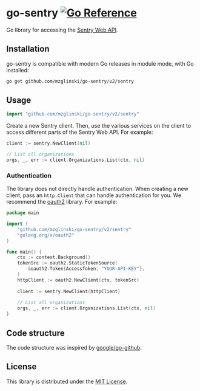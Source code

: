 # go-sentry [![Go Reference](https://pkg.go.dev/badge/github.com/mzglinski/go-sentry/v2/sentry.svg)](https://pkg.go.dev/github.com/mzglinski/go-sentry/v2/sentry)

Go library for accessing the [Sentry Web API](https://docs.sentry.io/api/).

## Installation
go-sentry is compatible with modern Go releases in module mode, with Go installed:

```sh
go get github.com/mzglinski/go-sentry/v2/sentry
```

## Usage

```go
import "github.com/mzglinski/go-sentry/v2/sentry"
```

Create a new Sentry client. Then, use the various services on the client to access different parts of the
Sentry Web API. For example:

```go
client := sentry.NewClient(nil)

// List all organizations
orgs, _, err := client.Organizations.List(ctx, nil)
```

### Authentication

The library does not directly handle authentication. When creating a new client, pass an
`http.Client` that can handle authentication for you. We recommend the [oauth2](https://pkg.go.dev/golang.org/x/oauth2)
library. For example:

```go
package main

import (
	"github.com/mzglinski/go-sentry/v2/sentry"
	"golang.org/x/oauth2"
)

func main() {
    ctx := context.Background()
    tokenSrc := oauth2.StaticTokenSource(
        &oauth2.Token{AccessToken: "YOUR-API-KEY"},
    )
    httpClient := oauth2.NewClient(ctx, tokenSrc)
    
    client := sentry.NewClient(httpClient)
    
    // List all organizations
    orgs, _, err := client.Organizations.List(ctx, nil)
}
```

## Code structure
The code structure was inspired by [google/go-github](https://github.com/google/go-github).

## License
This library is distributed under the [MIT License](LICENSE).

